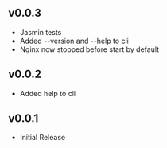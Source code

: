 v0.0.3
------
* Jasmin tests
* Added --version and --help to cli
* Nginx now stopped before start by default

v0.0.2
------
* Added help to cli

v0.0.1
------
* Initial Release
